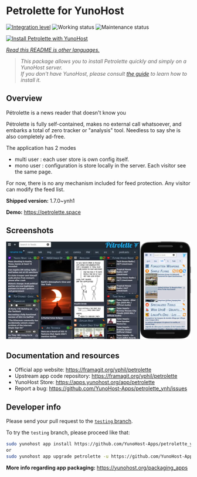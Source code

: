 <!--
N.B.: This README was automatically generated by <https://github.com/YunoHost/apps/tree/master/tools/readme_generator>
It shall NOT be edited by hand.
-->

# Petrolette for YunoHost

[![Integration level](https://dash.yunohost.org/integration/petrolette.svg)](https://dash.yunohost.org/appci/app/petrolette) ![Working status](https://ci-apps.yunohost.org/ci/badges/petrolette.status.svg) ![Maintenance status](https://ci-apps.yunohost.org/ci/badges/petrolette.maintain.svg)

[![Install Petrolette with YunoHost](https://install-app.yunohost.org/install-with-yunohost.svg)](https://install-app.yunohost.org/?app=petrolette)

*[Read this README is other languages.](./ALL_README.md)*

> *This package allows you to install Petrolette quickly and simply on a YunoHost server.*  
> *If you don't have YunoHost, please consult [the guide](https://yunohost.org/install) to learn how to install it.*

## Overview

Pétrolette is a news reader that doesn't know you

Pétrolette is fully self-contained, makes no external call whatsoever, and embarks a total of zero tracker or "analysis" tool. Needless to say she is also completely ad-free.

The application has 2 modes 
- multi user : each user store is own config itself.
- mono user : configuration is store locally in the server. Each visitor see the same page. 

For now, there is no any mechanism included for feed protection. Any visitor can modify the feed list.


**Shipped version:** 1.7.0~ynh1

**Demo:** <https://petrolette.space>

## Screenshots

![Screenshot of Petrolette](./doc/screenshots/petrolette.webp)

## Documentation and resources

- Official app website: <https://framagit.org/yphil/petrolette>
- Upstream app code repository: <https://framagit.org/yphil/petrolette>
- YunoHost Store: <https://apps.yunohost.org/app/petrolette>
- Report a bug: <https://github.com/YunoHost-Apps/petrolette_ynh/issues>

## Developer info

Please send your pull request to the [`testing` branch](https://github.com/YunoHost-Apps/petrolette_ynh/tree/testing).

To try the `testing` branch, please proceed like that:

```bash
sudo yunohost app install https://github.com/YunoHost-Apps/petrolette_ynh/tree/testing --debug
or
sudo yunohost app upgrade petrolette -u https://github.com/YunoHost-Apps/petrolette_ynh/tree/testing --debug
```

**More info regarding app packaging:** <https://yunohost.org/packaging_apps>
